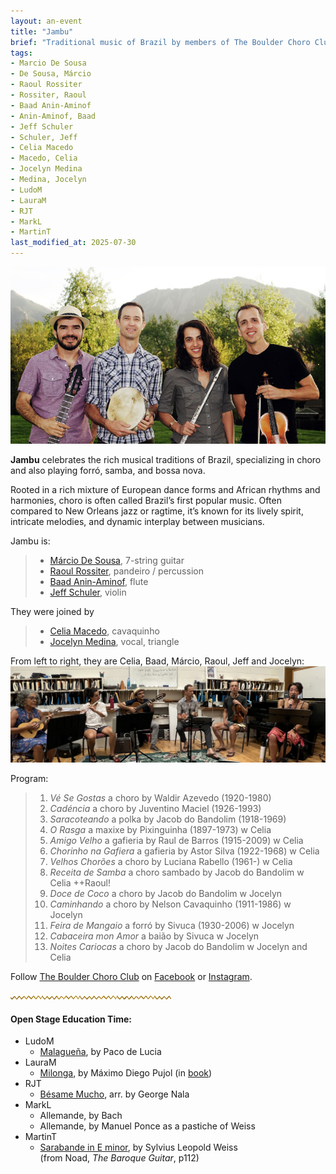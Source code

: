 ```yaml
---
layout: an-event
title: "Jambu"
brief: "Traditional music of Brazil by members of The Boulder Choro Club"
tags:
- Marcio De Sousa
- De Sousa, Márcio
- Raoul Rossiter
- Rossiter, Raoul
- Baad Anin-Aminof
- Anin-Aminof, Baad
- Jeff Schuler
- Schuler, Jeff
- Celia Macedo
- Macedo, Celia
- Jocelyn Medina
- Medina, Jocelyn
- LudoM
- LauraM
- RJT
- MarkL
- MartinT
last_modified_at: 2025-07-30
---
```

![Jambu - players of Brazilian choro music](/pics/20250728-Jambu.jpg)

__Jambu__ celebrates the rich musical traditions of Brazil, specializing in choro and also playing forró, samba, and bossa nova.  

Rooted in a rich mixture of European dance forms and African rhythms and harmonies, choro is often called Brazil’s first popular music. Often compared to New Orleans jazz or ragtime, it’s known for its lively spirit, intricate melodies, and dynamic interplay between musicians.  

Jambu is:
> * [Márcio De Sousa](https://www.instagram.com/marcio_desousa/?hl=en), 7-string guitar
> * [Raoul Rossiter](https://www.linkedin.com/in/raoul-rossiter-03593311), pandeiro / percussion
> * [Baad Anin-Aminof](https://github.com/budaminof), flute
> * [Jeff Schuler](https://www.instagram.com/digmob/?hl=en), violin

They were joined by
> * [Celia Macedo](https://www.rockymountainendoflifecollective.com/bios#block-d39c205cbb18ebc11af6), cavaquinho
> * [Jocelyn Medina](https://www.jocelynmedina.com/), vocal, triangle

From left to right, they are Celia, Baad, Márcio, Raoul, Jeff and Jocelyn:
![Jambu plus two playing a Brazilian choro at BGS](/pics/20250728-JambuPlus2.jpg)

Program:
> 1. _Vé Se Gostas_ a choro by Waldir Azevedo (1920-1980)
> 1. _Cadéncia_ a choro by Juventino Maciel (1926-1993)
> 1. _Saracoteando_ a polka by Jacob do Bandolim (1918-1969)
> 1. _O Rasga_ a maxixe by Pixinguinha (1897-1973) w Celia
> 1. _Amigo Velho_ a gafieria by Raul de Barros (1915-2009) w Celia
> 1. _Chorinho na Gafiera_ a gafieria by Astor Silva (1922-1968) w Celia
> 1. _Velhos Chorões_ a choro by Luciana Rabello (1961-) w Celia
> 1. _Receita de Samba_ a choro sambado by Jacob do Bandolim w Celia ++Raoul!
> 1. _Doce de Coco_ a choro by Jacob do Bandolim w Jocelyn
> 1. _Caminhando_ a choro by Nelson Cavaquinho (1911-1986) w Jocelyn
> 1. _Feira de Mangaio_ a forró by Sivuca (1930-2006) w Jocelyn
> 1. _Cabaceira mon Amor_ a baião by Sivuca w Jocelyn
> 1. _Noites Cariocas_ a choro by Jacob do Bandolim w Jocelyn and Celia

Follow <ins>The Boulder Choro Club</ins> on [Facebook](https://www.facebook.com/groups/boulder.choro.club/posts/29669332516048830/) or [Instagram](https://www.instagram.com/p/DGUC2_msT_l/).

![line](/pics/wgly-line.png)

#### Open Stage Education Time: ####
* LudoM
   - [Malagueña](https://www.youtube.com/watch?v=e1aA-WXbnho), by Paco de Lucia
* LauraM
   - [Milonga](https://www.youtube.com/watch?v=F2LWARbMD9s), by Máximo Diego Pujol (in [book](https://www.ficksmusic.com/products/pujol-suites-del-plata-orphee))
* RJT
   - [Bésame Mucho](https://www.youtube.com/watch?v=7zRuPPKOY84), arr. by George Nala
* MarkL
   - Allemande, by Bach
   - Allemande, by Manuel Ponce as a pastiche of Weiss
* MartinT
   - [Sarabande in E minor](https://www.youtube.com/watch?v=ODspRU4t-Bg&t=15s), by Sylvius Leopold Weiss  
     (from Noad, _The Baroque Guitar_, p112)

